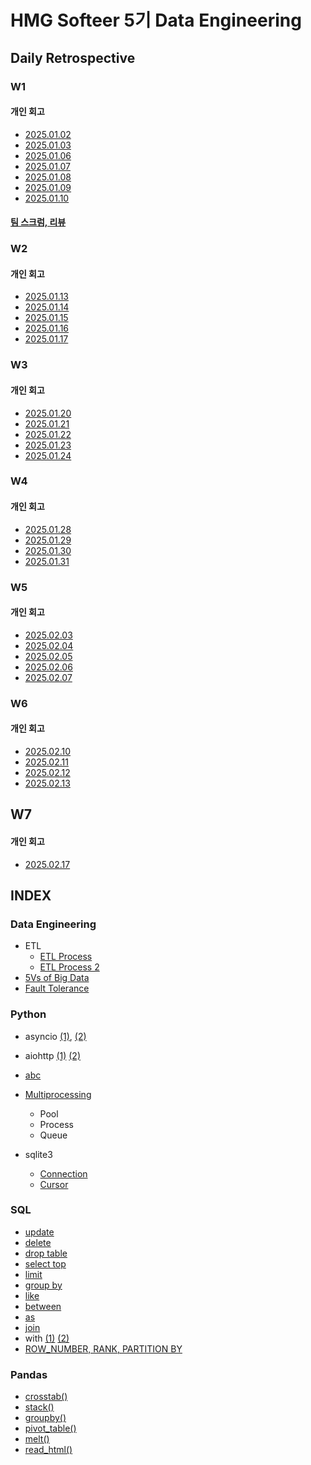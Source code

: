 # HMG Softeer 5기 Data Engineering

## Daily Retrospective

### W1
#### 개인 회고
* [2025.01.02](https://github.com/minjacho42/HMG_5th/blob/master/DailyRetrospective/w1/25_01_02.md)
* [2025.01.03](https://github.com/minjacho42/HMG_5th/blob/master/DailyRetrospective/w1/25_01_03.md)
* [2025.01.06](https://github.com/minjacho42/HMG_5th/blob/master/DailyRetrospective/w1/25_01_06.md)
* [2025.01.07](https://github.com/minjacho42/HMG_5th/blob/master/DailyRetrospective/w1/25_01_07.md)
* [2025.01.08](https://github.com/minjacho42/HMG_5th/blob/master/DailyRetrospective/w1/25_01_08.md)
* [2025.01.09](https://github.com/minjacho42/HMG_5th/blob/master/DailyRetrospective/w1/25_01_09.md)
* [2025.01.10](https://github.com/minjacho42/HMG_5th/blob/master/DailyRetrospective/w1/25_01_10.md)
#### [팀 스크럼, 리뷰](https://valiant-gerbera-c26.notion.site/HMG-DE-5-1-1776c39e2d3d806fa6ded64dafa9c803?pvs=74)

### W2
#### 개인 회고
* [2025.01.13](https://github.com/minjacho42/HMG_5th/blob/master/DailyRetrospective/w2/25_01_13.md)
* [2025.01.14](https://github.com/minjacho42/HMG_5th/blob/master/DailyRetrospective/w2/25_01_14.md)
* [2025.01.15](https://github.com/minjacho42/HMG_5th/blob/master/DailyRetrospective/w2/25_01_15.md)
* [2025.01.16](https://github.com/minjacho42/HMG_5th/blob/master/DailyRetrospective/w2/25_01_16.md)
* [2025.01.17](https://github.com/minjacho42/HMG_5th/blob/master/DailyRetrospective/w2/25_01_17.md)

### W3
#### 개인 회고
* [2025.01.20](https://github.com/minjacho42/HMG_5th/blob/master/DailyRetrospective/w3/25_01_20.md)
* [2025.01.21](https://github.com/minjacho42/HMG_5th/blob/master/DailyRetrospective/w3/25_01_21.md)
* [2025.01.22](https://github.com/minjacho42/HMG_5th/blob/master/DailyRetrospective/w3/25_01_22.md)
* [2025.01.23](https://github.com/minjacho42/HMG_5th/blob/master/DailyRetrospective/w3/25_01_23.md)
* [2025.01.24](https://github.com/minjacho42/HMG_5th/blob/master/DailyRetrospective/w3/25_01_24.md)

### W4
#### 개인 회고
* [2025.01.28](https://github.com/minjacho42/HMG_5th/blob/master/DailyRetrospective/w4/25_01_28.md)
* [2025.01.29](https://github.com/minjacho42/HMG_5th/blob/master/DailyRetrospective/w4/25_01_29.md)
* [2025.01.30](https://github.com/minjacho42/HMG_5th/blob/master/DailyRetrospective/w4/25_01_30.md)
* [2025.01.31](https://github.com/minjacho42/HMG_5th/blob/master/DailyRetrospective/w4/25_01_31.md)

### W5
#### 개인 회고
* [2025.02.03](https://github.com/minjacho42/HMG_5th/blob/master/DailyRetrospective/w5/25_02_03.md)
* [2025.02.04](https://github.com/minjacho42/HMG_5th/blob/master/DailyRetrospective/w5/25_02_04.md)
* [2025.02.05](https://github.com/minjacho42/HMG_5th/blob/master/DailyRetrospective/w5/25_02_05.md)
* [2025.02.06](https://github.com/minjacho42/HMG_5th/blob/master/DailyRetrospective/w5/25_02_06.md)
* [2025.02.07](https://github.com/minjacho42/HMG_5th/blob/master/DailyRetrospective/w5/25_02_07.md)
### W6
#### 개인 회고
* [2025.02.10](https://github.com/minjacho42/HMG_5th/blob/master/DailyRetrospective/w6/25_02_10.md)
* [2025.02.11](https://github.com/minjacho42/HMG_5th/blob/master/DailyRetrospective/w6/25_02_11.md)
* [2025.02.12](https://github.com/minjacho42/HMG_5th/blob/master/DailyRetrospective/w6/25_02_12.md)
* [2025.02.13](https://github.com/minjacho42/HMG_5th/blob/master/DailyRetrospective/w6/25_02_13.md)
## W7
#### 개인 회고
* [2025.02.17](https://github.com/minjacho42/HMG_5th/blob/master/DailyRetrospective/w7/25_02_17.md)
## INDEX

### Data Engineering
* ETL
  * [ETL Process](https://github.com/minjacho42/HMG_5th/blob/master/DailyRetrospective/w1/25_01_06.md)
  * [ETL Process 2](https://github.com/minjacho42/HMG_5th/blob/master/DailyRetrospective/w1/25_01_09.md)
* [5Vs of Big Data](https://github.com/minjacho42/HMG_5th/blob/master/DailyRetrospective/w2/25_01_13.md)
* [Fault Tolerance](https://github.com/minjacho42/HMG_5th/blob/master/DailyRetrospective/w2/25_01_13.md)

### Python

* asyncio [(1)](https://github.com/minjacho42/HMG_5th/blob/master/DailyRetrospective/w1/25_01_09.md), [(2)](https://github.com/minjacho42/HMG_5th/blob/master/DailyRetrospective/w1/25_01_10.md)
* aiohttp [(1)](https://github.com/minjacho42/HMG_5th/blob/master/DailyRetrospective/w1/25_01_09.md) [(2)](https://github.com/minjacho42/HMG_5th/blob/master/DailyRetrospective/w1/25_01_10.md)
* [abc](https://github.com/minjacho42/HMG_5th/blob/master/DailyRetrospective/w1/25_01_10.md)
* [Multiprocessing](https://github.com/minjacho42/HMG_5th/blob/master/DailyRetrospective/w2/25_01_13.md)
  * Pool
  * Process
  * Queue

* sqlite3
  * [Connection](https://github.com/minjacho42/HMG_5th/blob/master/DailyRetrospective/w1/25_01_03.md)
  * [Cursor](https://github.com/minjacho42/HMG_5th/blob/master/DailyRetrospective/w1/25_01_03.md)

### SQL
* [update](https://github.com/minjacho42/HMG_5th/blob/master/DailyRetrospective/w1/25_01_06.md)
* [delete](https://github.com/minjacho42/HMG_5th/blob/master/DailyRetrospective/w1/25_01_06.md)
* [drop table](https://github.com/minjacho42/HMG_5th/blob/master/DailyRetrospective/w1/25_01_06.md)
* [select top](https://github.com/minjacho42/HMG_5th/blob/master/DailyRetrospective/w1/25_01_06.md)
* [limit](https://github.com/minjacho42/HMG_5th/blob/master/DailyRetrospective/w1/25_01_06.md)
* [group by](https://github.com/minjacho42/HMG_5th/blob/master/DailyRetrospective/w1/25_01_06.md)
* [like](https://github.com/minjacho42/HMG_5th/blob/master/DailyRetrospective/w1/25_01_06.md)
* [between](https://github.com/minjacho42/HMG_5th/blob/master/DailyRetrospective/w1/25_01_06.md)
* [as](https://github.com/minjacho42/HMG_5th/blob/master/DailyRetrospective/w1/25_01_06.md)
* [join](https://github.com/minjacho42/HMG_5th/blob/master/DailyRetrospective/w1/25_01_06.md)
* with [(1)](https://github.com/minjacho42/HMG_5th/blob/master/DailyRetrospective/w1/25_01_07.md) [(2)](https://github.com/minjacho42/HMG_5th/blob/master/DailyRetrospective/w1/25_01_08.md)
* [ROW_NUMBER, RANK, PARTITION BY](https://github.com/minjacho42/HMG_5th/blob/master/DailyRetrospective/w1/25_01_08.md)

### Pandas
* [crosstab()](https://github.com/minjacho42/HMG_5th/blob/master/DailyRetrospective/w1/25_01_03.md)
* [stack()](https://github.com/minjacho42/HMG_5th/blob/master/DailyRetrospective/w1/25_01_03.md)
* [groupby()](https://github.com/minjacho42/HMG_5th/blob/master/DailyRetrospective/w1/25_01_03.md)
* [pivot_table()](https://github.com/minjacho42/HMG_5th/blob/master/DailyRetrospective/w1/25_01_03.md)
* [melt()](https://github.com/minjacho42/HMG_5th/blob/master/DailyRetrospective/w1/25_01_08.md)
* [read_html()](https://github.com/minjacho42/HMG_5th/blob/master/DailyRetrospective/w1/25_01_08.md)
